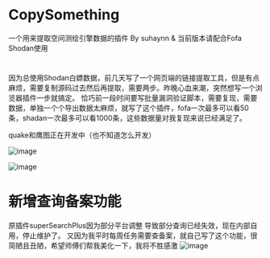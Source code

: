 # CopySomething

一个用来提取空间测绘引擎数据的插件 By suhaynn & 当前版本请配合Fofa Shodan使用
# 
因为总使用Shodan白嫖数据，前几天写了一个网页端的链接提取工具，但是有点麻烦，需要复制源码过去然后再提取，需要两步。昨晚心血来潮，突然想写一个浏览器插件一步就搞定。
恰巧前一段时间要写批量漏洞验证脚本，需要复现，需要数据，单独一个个导出数据太麻烦，就写了这个插件，fofa一次最多可以看50条，shadan一次最多可以看1000条，这些数据量对我复现来说已经满足了。

quake和鹰图正在开发中（也不知道怎么开发）

![image](https://github.com/user-attachments/assets/f11b6552-2215-4482-8127-c744f3f07cf8)

![image](https://github.com/user-attachments/assets/1b2deaa9-a9e5-45bb-b39b-e512a19eec52)
# 新增查询备案功能
原插件superSearchPlus因为部分平台调整 导致部分查询已经失效，现在内部自用，停止维护了。
又因为我平时每周任务需要查备案，就自己写了这个功能，很简陋且丑陋，希望师傅们帮我美化一下，我将不胜感激
![image](https://github.com/user-attachments/assets/0a16938a-3924-4b16-a2e7-9d1f680a84b8)

